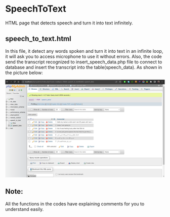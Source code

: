# SpeechToText
HTML page that detects speech and turn it into text infinitely.

## speech_to_text.html
In this file, it detect any words spoken and turn it into text in an infinite loop, it will ask you to access microphone to use it without errors. Also, the code send the transcript recognized to insert_speech_data.php file to connect to database and insert the transcript into the table(speech_data). As shown in the picture below:

![database](speech_to_text_db.png)

## Note: 
All the functions in the codes have explaining comments for you to understand easily.
